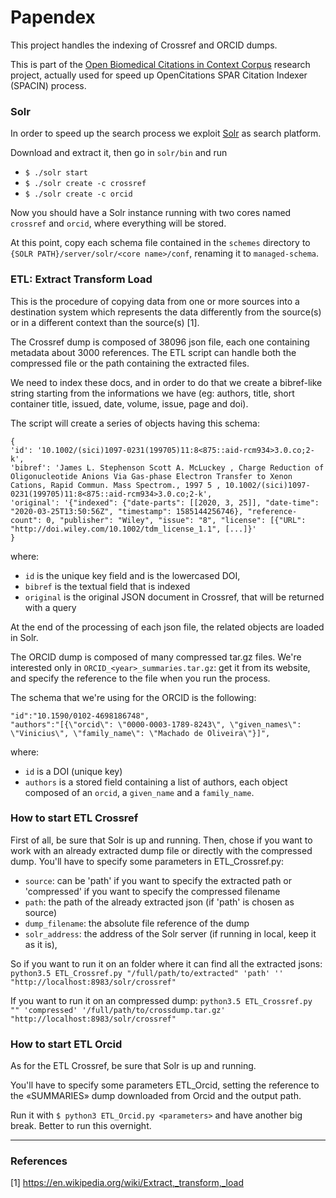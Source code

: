 # Papendex
This project handles the indexing of Crossref and ORCID dumps.

This is part of the [Open Biomedical Citations in Context Corpus](https://wellcome.ac.uk/grant-funding/people-and-projects/grants-awarded/open-biomedical-citations-context-corpus) research project, actually used for speed up OpenCitations SPAR Citation Indexer (SPACIN) process.

### Solr
In order to speed up the search process we exploit [Solr](https://www.apache.org/dyn/closer.lua/lucene/solr/8.6.1/solr-8.6.1.tgz) as search platform. 

Download and extract it, then go in `solr/bin` and run 
- `$ ./solr start`
- `$ ./solr create -c crossref`
- `$ ./solr create -c orcid`

Now you should have a Solr instance running with two cores named `crossref` and `orcid`, where everything will be stored. 

At this point, copy each schema file contained in the `schemes` directory to `{SOLR PATH}/server/solr/<core name>/conf`,
renaming it to `managed-schema`.

### ETL: Extract Transform Load
This is the procedure of copying data from one or more sources into a destination system which represents the data 
differently from the source(s) or in a different context than the source(s) [1]. 

The Crossref dump is composed of 38096 json file, each one containing metadata about 3000 references.
The ETL script can handle both the compressed file or the path containing the extracted files.  

We need to index these docs, and in order to do that we create a bibref-like string
starting from the informations we have (eg: authors, title, short container title, issued, date, volume, issue, page and doi).
 
The script will create a series of objects having this schema:
```
{
'id': '10.1002/(sici)1097-0231(199705)11:8<875::aid-rcm934>3.0.co;2-k', 
'bibref': 'James L. Stephenson Scott A. McLuckey , Charge Reduction of Oligonucleotide Anions Via Gas-phase Electron Transfer to Xenon Cations, Rapid Commun. Mass Spectrom., 1997 5 , 10.1002/(sici)1097-0231(199705)11:8<875::aid-rcm934>3.0.co;2-k',
'original': '{"indexed": {"date-parts": [[2020, 3, 25]], "date-time": "2020-03-25T13:50:56Z", "timestamp": 1585144256746}, "reference-count": 0, "publisher": "Wiley", "issue": "8", "license": [{"URL": "http://doi.wiley.com/10.1002/tdm_license_1.1", [...]}'
}
``` 
where: 
- `id` is the unique key field and is the lowercased DOI, 
- `bibref` is the textual field that is indexed
- `original` is the original JSON document in Crossref, that will be returned with a query


At the end of the processing of each json file, the related objects are loaded in Solr.

The ORCID dump is composed of many compressed tar.gz files. We're interested only in `ORCID_<year>_summaries.tar.gz`: get it from its website, and specify the reference to the file when you run the process.

The schema that we're using for the ORCID is the following:
```
"id":"10.1590/0102-4698186748",
"authors":"[{\"orcid\": \"0000-0003-1789-8243\", \"given_names\": \"Vinicius\", \"family_name\": \"Machado de Oliveira\"}]",
``` 
where:
 - `id` is a DOI (unique key)
 - `authors` is a stored field containing a list of authors, each object composed of an `orcid`, a `given_name` and a `family_name`.

### How to start ETL Crossref
First of all, be sure that Solr is up and running.
Then, chose if you want to work with an already extracted dump file or directly with the compressed dump. You'll have to specify some parameters in ETL_Crossref.py: 
- `source`: can be 'path' if you want to specify the extracted path or 'compressed' if you want to specify the compressed filename
- `path`: the path of the already extracted json (if 'path' is chosen as source)
- `dump_filename`: the absolute file reference of the dump
- `solr_address`: the address of the Solr server (if running in local, keep it as it is),

So if you want to run it on an folder where it can find all the extracted jsons:
`python3.5 ETL_Crossref.py "/full/path/to/extracted" 'path' '' "http://localhost:8983/solr/crossref"`

If you want to run it on an compressed dump:
`python3.5 ETL_Crossref.py "" 'compressed' '/full/path/to/crossdump.tar.gz' "http://localhost:8983/solr/crossref"`


### How to start ETL Orcid
As for the ETL Crossref, be sure that Solr is up and running.

You'll have to specify some parameters ETL_Orcid, setting the reference to the «SUMMARIES» dump downloaded from Orcid
and the output path.

Run it with `$ python3 ETL_Orcid.py <parameters>` and have another big break. Better to run this overnight.


---
### References
[1] https://en.wikipedia.org/wiki/Extract,_transform,_load
 